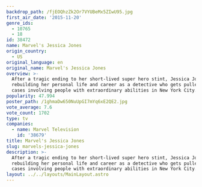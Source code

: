 ```yaml
---
backdrop_path: /fjEOQhzZk2Or7VYUBeMx5ZIwU95.jpg
first_air_date: '2015-11-20'
genre_ids:
  - 10765
  - 18
id: 38472
name: Marvel's Jessica Jones
origin_country:
  - US
original_language: en
original_name: Marvel's Jessica Jones
overview: >-
  After a tragic ending to her short-lived super hero stint, Jessica Jones is
  rebuilding her personal life and career as a detective who gets pulled into
  cases involving people with extraordinary abilities in New York City.
popularity: 47.994
poster_path: /1ghmaDw650NuUpGI7mYq6xE2QE2.jpg
vote_average: 7.6
vote_count: 1702
type: tv
companies:
  - name: Marvel Television
    id: '38679'
title: Marvel's Jessica Jones
slug: marvels-jessica-jones
description: >-
  After a tragic ending to her short-lived super hero stint, Jessica Jones is
  rebuilding her personal life and career as a detective who gets pulled into
  cases involving people with extraordinary abilities in New York City.
layout: ../../layouts/MainLayout.astro
---
```



